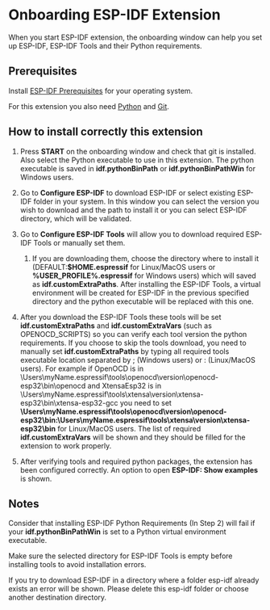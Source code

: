 # Onboarding ESP-IDF Extension

When you start ESP-IDF extension, the onboarding window can help you set up ESP-IDF, ESP-IDF Tools and their Python requirements.


## Prerequisites

Install [ESP-IDF Prerequisites](https://docs.espressif.com/projects/esp-idf/en/latest/get-started/index.html#step-1-install-prerequisites) for your operating system.

For this extension you also need [Python](https://www.python.org/download) and [Git](https://www.python.org/downloads).

## How to install correctly this extension

1. Press **START** on the onboarding window and check that git is installed. Also select the Python executable to use in this extension. The python executable is saved in **idf.pythonBinPath** or **idf.pythonBinPathWin** for Windows users.

2. Go to **Configure ESP-IDF** to download ESP-IDF or select existing ESP-IDF folder in your system. In this window you can select the version you wish to download and the path to install it or you can select ESP-IDF directory, which will be validated.

3. Go to **Configure ESP-IDF Tools** will allow you to download required ESP-IDF Tools or manually set them. 
    1. If you are downloading them, choose the directory where to install it (DEFAULT:**$HOME\.espressif** for Linux/MacOS users or **%USER_PROFILE%\.espressif** for Windows users) which will saved as **idf.customExtraPaths**. After installing the ESP-IDF Tools, a virtual environment will be created for ESP-IDF in the previous specified directory and the python executable will be replaced with this one.
4. After you download the ESP-IDF Tools these tools will be set **idf.customExtraPaths** and **idf.customExtraVars** (such as OPENOCD_SCRIPTS) so you can verify each tool version the python requirements.
    If you choose to skip the tools download, you need to manually set **idf.customExtraPaths** by typing all required tools executable location separated by ; (Windows users) or : (Linux/MacOS users). For example if OpenOCD is in \Users\myName\.espressif\tools\openocd\version\openocd-esp32\bin\openocd and XtensaEsp32 is in \Users\myName\.espressif\tools\xtensa\version\xtensa-esp32\bin\xtensa-esp32-gcc you need to set **\Users\myName\.espressif\tools\openocd\version\openocd-esp32\bin:\Users\myName\.espressif\tools\xtensa\version\xtensa-esp32\bin** for Linux/MacOS users. The list of required **idf.customExtraVars** will be shown and they should be filled for the extension to work properly.
5. After verifying tools and required python packages, the extension has been configured correctly. An option to open **ESP-IDF: Show examples** is shown.

## Notes

Consider that installing ESP-IDF Python Requirements (In Step 2) will fail if your **idf.pythonBinPathWin** is set to a Python virtual environment executable.

Make sure the selected directory for ESP-IDF Tools is empty before installing tools to avoid installation errors.

If you try to download ESP-IDF in a directory where a folder esp-idf already exists an error will be shown. Please delete this esp-idf folder or choose another destination directory.